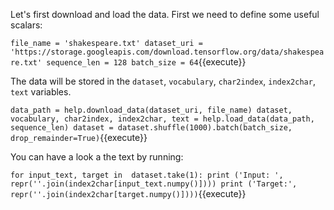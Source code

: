 Let's first download and load the data. First we need to define some useful scalars:

`file_name = 'shakespeare.txt'
dataset_uri = 'https://storage.googleapis.com/download.tensorflow.org/data/shakespeare.txt'
sequence_len = 128
batch_size = 64`{{execute}}

The data will be stored in the `dataset`, `vocabulary`, `char2index`, `index2char`, `text` variables.

`data_path = help.download_data(dataset_uri, file_name)
dataset, vocabulary, char2index, index2char, text = help.load_data(data_path, sequence_len)
dataset = dataset.shuffle(1000).batch(batch_size, drop_remainder=True)`{{execute}}

You can have a look a the text by running:

`for input_text, target in  dataset.take(1):
  print ('Input: ', repr(''.join(index2char[input_text.numpy()])))
  print ('Target:', repr(''.join(index2char[target.numpy()])))`{{execute}}
